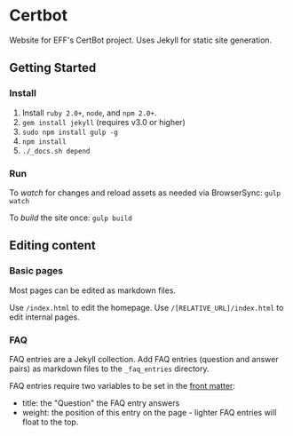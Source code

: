 # Certbot

Website for EFF's CertBot project. Uses Jekyll for static site generation.

## Getting Started

### Install
1. Install `ruby 2.0+`, `node`, and `npm 2.0+`.
2. `gem install jekyll` (requires v3.0 or higher)
3. `sudo npm install gulp -g`
4. `npm install`
5. `./_docs.sh depend`

### Run
To *watch* for changes and reload assets as needed via BrowserSync:
`gulp watch`

To *build* the site once:
`gulp build`

## Editing content

### Basic pages
Most pages can be edited as markdown files.

Use `/index.html` to edit the homepage.
Use `/[RELATIVE_URL]/index.html` to edit internal pages.

### FAQ
FAQ entries are a Jekyll collection. Add FAQ entries (question and answer pairs) as markdown files to the `_faq_entries` directory.

FAQ entries require two variables to be set in the [front matter](https://jekyllrb.com/docs/frontmatter/):

* title: the "Question" the FAQ entry answers
* weight: the position of this entry on the page - lighter FAQ entries will float to the top.
